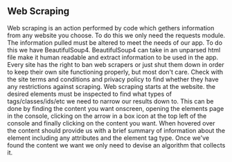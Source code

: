 ## Web Scraping

Web scraping is an action performed by code which gethers information from any website you choose. To do this we only need the requests module.
The information pulled must be altered to meet the needs of our app. To do this we have BeautifulSoup4.
BeautifulSoup4 can take in an unparsed html file make it human readable and extract information to be used in the app.
Every site has the right to ban web scrapers or just shut them down in order to keep their own site functioning properly, but most don't care. Check with the site terms and conditions and privacy policy to find whether they have any restrictions against scraping.
Web scraping starts at the website. the desired elements must be inspected to find what types of tags/classes/ids/etc we need to narrow our results down to. This can be done by finding the content you want onscreen, opening the elements page in the console, clicking on the arrow in a box icon at the top left of the console and finally clicking on the content you want. When hovered over the content should provide us with a brief summary of information about the element including any attributes and the element tag type.
Once we've found the content we want we only need to devise an algorithm that collects it.
